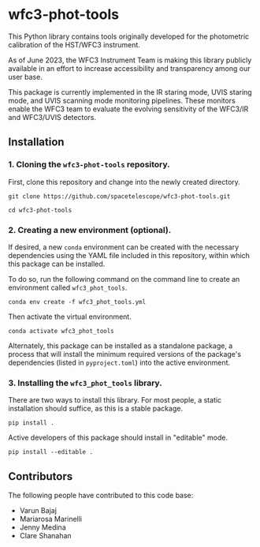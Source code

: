 # wfc3-phot-tools

This Python library contains tools originally developed for the photometric calibration of the HST/WFC3 instrument.

As of June 2023, the WFC3 Instrument Team is making this library publicly available in an effort to increase accessibility and transparency among our user base.

This package is currently implemented in the IR staring mode, UVIS staring mode, and UVIS scanning mode monitoring pipelines. These monitors enable the WFC3 team to evaluate the evolving sensitivity of the WFC3/IR and WFC3/UVIS detectors.

## Installation

### 1. Cloning the `wfc3-phot-tools` repository.

First, clone this repository and change into the newly created directory.

```
git clone https://github.com/spacetelescope/wfc3-phot-tools.git

cd wfc3-phot-tools
```

### 2. Creating a new environment (optional).

If desired, a new `conda` environment can be created with the necessary dependencies using the YAML file included in this repository, within which this package can be installed.

To do so, run the following command on the command line to create an environment called `wfc3_phot_tools`.

```
conda env create -f wfc3_phot_tools.yml
```

Then activate the virtual environment.

```
conda activate wfc3_phot_tools
```

Alternately, this package can be installed as a standalone package, a process that will install the minimum required versions of the package's dependencies (listed in `pyproject.toml`) into the active environment.

### 3. Installing the `wfc3_phot_tools` library.

There are two ways to install this library. For most people, a static installation should suffice, as this is a stable package.

```
pip install .
```

Active developers of this package should install in "editable" mode.

```
pip install --editable .
```

## Contributors

The following people have contributed to this code base:
- Varun Bajaj
- Mariarosa Marinelli
- Jenny Medina
- Clare Shanahan
